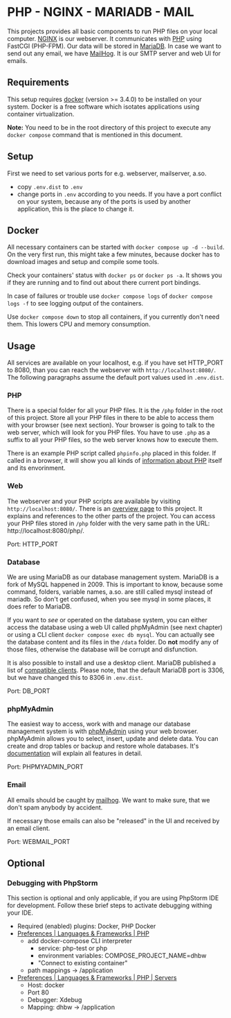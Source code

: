 # PHP - NGINX - MARIADB - MAIL

This projects provides all basic components to run PHP files on your local computer. [NGINX](http://nginx.org) is our webserver. It communicates with [PHP](https://php.net) using FastCGI (PHP-FPM). Our data will be stored in [MariaDB](http://mariadb.com/). In case we want to send out any email, we have [MailHog](https://github.com/mailhog/MailHog). It is our SMTP server and web UI for emails.

## Requirements

This setup requires [docker](https://www.docker.com) (version >= 3.4.0) to be installed on your system. Docker is a free software which isotates applications using container virtualization.

**Note:** You need to be in the root directory of this project to execute any `docker compose` command that is mentioned in this document.

## Setup

First we need to set various ports for e.g. webserver, mailserver, a.so.

- copy `.env.dist` to `.env`
- change ports in `.env` according to you needs. If you have a port conflict on your system, because any of the ports is used by another application, this is the place to change it.

## Docker

All necessary containers can be started with `docker compose up -d --build`. On the very first run, this might take a few minutes, because docker has to download images and setup and compile some tools.

Check your containers' status with `docker ps` or `docker ps -a`. It shows you if they are running and to find out about there current port bindings.

In case of failures or trouble use `docker compose logs` of `docker compose logs -f` to see logging output of the containers.

Use `docker compose down` to stop all containers, if you currently don't need them. This lowers CPU and memory consumption.

## Usage

All services are available on your localhost, e.g. if you have set HTTP_PORT to 8080, than you can reach the webserver with `http://localhost:8080/`. The following paragraphs assume the default port values used in `.env.dist`.

### PHP

There is a special folder for all your PHP files. It is the `/php` folder in the root of this project. Store all your PHP files in there to be able to access them with your browser (see next section). Your browser is going to talk to the web server, which will look for you PHP files. You have to use `.php` as a suffix to all your PHP files, so the web server knows how to execute them.

There is an example PHP script called `phpinfo.php` placed in this folder. If called in a browser, it will show you all kinds of [information about PHP](http://localhost:8080/php/phpinfo.php) itself and its envorinment.

### Web

The webserver and your PHP scripts are available by visiting `http://localhost:8080/`. There is an [overview page](http://localhost:8080) to this project. It explains and references to the other parts of the project. You can access your PHP files stored in `/php` folder with the very same path in the URL: http://localhost:8080/php/.

Port: HTTP_PORT

### Database

We are using MariaDB as our database management system. MariaDB is a fork of MySQL happened in 2009. This is important to know, because some command, folders, variable names, a.so. are still called mysql instead of mariadb. So don't get confused, when you see mysql in some places, it does refer to MariaDB.

If you want to *see* or operated on the database system, you can either access the database using a web UI called phpMyAdmin (see next chapter) or using a CLI client  `docker compose exec db mysql`. You can actually see the database content and its files in the `/data` folder. Do **not** modify any of those files, otherwise the database will be corrupt and disfunction.

It is also possible to install and use a desktop client. MariaDB published a list of [compatible clients](https://mariadb.com/kb/en/graphical-and-enhanced-clients/). Please note, that the default MariaDB port is 3306, but we have changed this to 8306 in `.env.dist`.

Port: DB_PORT

### phpMyAdmin

The easiest way to access, work with and manage our database management system is with [phpMyAdmin](http://localhost:8081/) using your web browser. phpMyAdmin allows you to select, insert, update and delete data. You can create and drop tables or backup and restore whole databases. It's [documentation](https://docs.phpmyadmin.net/en/latest/) will explain all features in detail.

Port: PHPMYADMIN_PORT

### Email

All emails should be caught by [mailhog](http://localhost:8025). We want to make sure, that we don't spam anybody by accident.

If necessary those emails can also be "released" in the UI and received by an email client.

Port: WEBMAIL_PORT



## Optional

### Debugging with PhpStorm

This section is optional and only applicable, if you are using PhpStorm IDE for development. Follow these brief steps to activate debugging withing your IDE.

- Required (enabled) plugins: Docker, PHP Docker
- [Preferences | Languages & Frameworks | PHP](jetbrains://PhpStorm/settings?name=Languages+%26+Frameworks--PHP)
  - add docker-compose CLI interpreter
    - service: php-test or php
    - environment variables: COMPOSE_PROJECT_NAME=dhbw
    - "Connect to existing container"
  - path mappings <Project root> -> /application
- [Preferences | Languages & Frameworks | PHP | Servers](jetbrains://PhpStorm/settings?name=Languages+%26+Frameworks--PHP--Servers)
  - Host: docker
  - Port 80
  - Debugger: Xdebug
  - Mapping: dhbw -> /application
